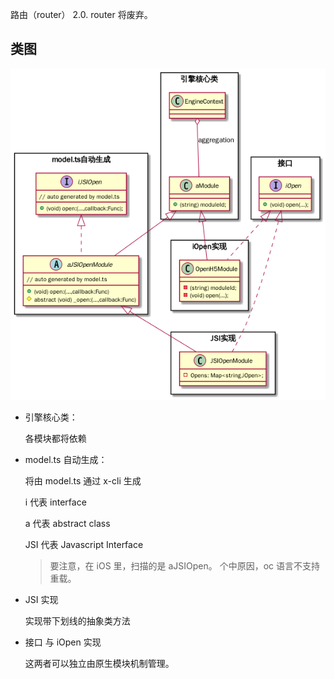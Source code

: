 路由（router） 2.0. router 将废弃。

## 类图

![tmp](assets/tmp-6434380.png)

- 引擎核心类： 

  各模块都将依赖

- model.ts 自动生成：

  将由 model.ts 通过 x-cli 生成

  i 代表 interface

  a 代表 abstract class

  JSI 代表 Javascript Interface

  > 要注意，在 iOS 里，扫描的是 aJSIOpen。 个中原因，oc 语言不支持重载。

- JSI 实现

  实现带下划线的抽象类方法

- 接口 与 iOpen 实现

  这两者可以独立由原生模块机制管理。